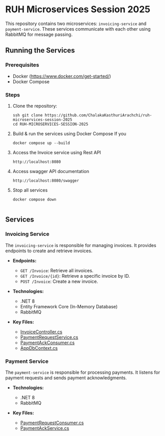 # RUH Microservices Session 2025

This repository contains two microservices: `invoicing-service` and `payment-service`. These services communicate with each other using RabbitMQ for message passing.

## Running the Services

### Prerequisites

- Docker (https://www.docker.com/get-started/)
- Docker Compose

### Steps

1. Clone the repository:
   ```
   ssh git clone https://github.com/ChalakaKasthuriArachchi/ruh-microservices-session-2025
   cd RUH-MICROSERVICES-SESSION-2025

2. Build & run the services using Docker Compose
    If you 
    ```
    docker compose up --build

3. Access the Invoice service using Rest API
    ```
    http://localhost:8080

5. Access swagger API documentation
    ```
    http://localhost:8080/swagger

4. Stop all services
    ```
    docker compose down


## Services

### Invoicing Service

The `invoicing-service` is responsible for managing invoices. It provides endpoints to create and retrieve invoices.

- **Endpoints:**
  - `GET /Invoice`: Retrieve all invoices.
  - `GET /Invoice/{id}`: Retrieve a specific invoice by ID.
  - `POST /Invoice`: Create a new invoice.

- **Technologies:**
  - .NET 8
  - Entity Framework Core (In-Memory Database)
  - RabbitMQ

- **Key Files:**
  - [InvoiceController.cs](invoicing-service/Controllers/InvoiceController.cs)
  - [PaymentRequestService.cs](invoicing-service/Services/PaymentRequestService.cs)
  - [PaymentAckConsumer.cs](invoicing-service/Services/PaymentAckConsumer.cs)
  - [AppDbContext.cs](invoicing-service/Models/AppDbContext.cs)

### Payment Service

The `payment-service` is responsible for processing payments. It listens for payment requests and sends payment acknowledgments.

- **Technologies:**
  - .NET 8
  - RabbitMQ

- **Key Files:**
  - [PaymentRequestConsumer.cs](payment-service/Services/PaymentRequestConsumer.cs)
  - [PaymentAckService.cs](payment-service/Services/PaymentAckService.cs)
